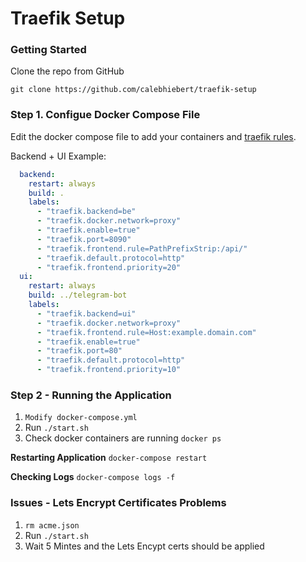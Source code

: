 # Traefik Setup

### Getting Started
Clone the repo from GitHub

```
git clone https://github.com/calebhiebert/traefik-setup
```

### Step 1. Configue Docker Compose File
Edit the docker compose file to add your containers and [traefik rules](https://docs.traefik.io/configuration/backends/docker/#labels-overriding-default-behavior).


Backend + UI Example:
```yaml
  backend:
    restart: always
    build: .
    labels:
      - "traefik.backend=be"
      - "traefik.docker.network=proxy"
      - "traefik.enable=true"
      - "traefik.port=8090"
      - "traefik.frontend.rule=PathPrefixStrip:/api/"
      - "traefik.default.protocol=http"
      - "traefik.frontend.priority=20"
  ui:
    restart: always
    build: ../telegram-bot
    labels:
      - "traefik.backend=ui"
      - "traefik.docker.network=proxy"
      - "traefik.frontend.rule=Host:example.domain.com"
      - "traefik.enable=true"
      - "traefik.port=80"
      - "traefik.default.protocol=http"
      - "traefik.frontend.priority=10"
```

### Step 2 - Running the Application
1.  `Modify docker-compose.yml`
2.  Run `./start.sh`
3.  Check docker containers are running `docker ps`

**Restarting Application**
`docker-compose restart`

**Checking Logs**
`docker-compose logs -f`

### Issues - Lets Encrypt Certificates Problems
1. `rm acme.json`
2. Run `./start.sh`
3. Wait 5 Mintes and the Lets Encypt certs should be applied
